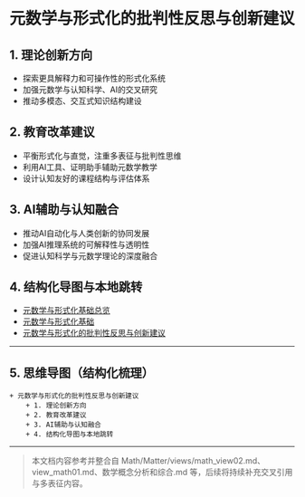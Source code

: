 # 元数学与形式化的批判性反思与创新建议

## 1. 理论创新方向

- 探索更具解释力和可操作性的形式化系统
- 加强元数学与认知科学、AI的交叉研究
- 推动多模态、交互式知识结构建设

## 2. 教育改革建议

- 平衡形式化与直觉，注重多表征与批判性思维
- 利用AI工具、证明助手辅助元数学教学
- 设计认知友好的课程结构与评估体系

## 3. AI辅助与认知融合

- 推动AI自动化与人类创新的协同发展
- 加强AI推理系统的可解释性与透明性
- 促进认知科学与元数学理论的深度融合

## 4. 结构化导图与本地跳转

- [元数学与形式化基础总览](./00-元数学与形式化基础总览.md)
- [元数学与形式化基础](./01-元数学与形式化基础.md)
- [元数学与形式化的批判性反思与创新建议](./13-元数学与形式化的批判性反思与创新建议.md)

---

## 5. 思维导图（结构化梳理）

```text
+ 元数学与形式化的批判性反思与创新建议
    + 1. 理论创新方向
    + 2. 教育改革建议
    + 3. AI辅助与认知融合
    + 4. 结构化导图与本地跳转
```

---

> 本文档内容参考并整合自 Math/Matter/views/math_view02.md、view_math01.md、数学概念分析和综合.md 等，后续将持续补充交叉引用与多表征内容。

